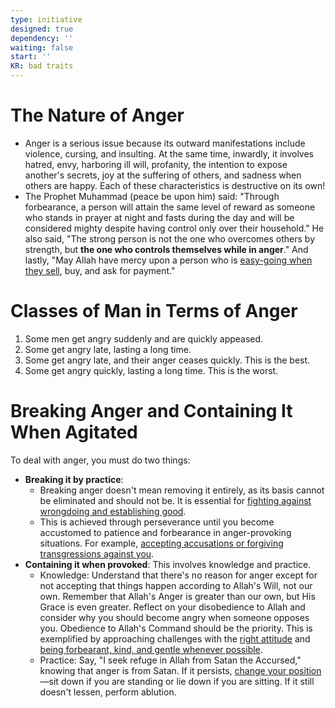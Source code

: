 ```yaml
---
type: initiative
designed: true
dependency: ''
waiting: false
start: ''
KR: bad traits
---
```


# The Nature of Anger

* Anger is a serious issue because its outward manifestations include violence, cursing, and insulting. At the same time, inwardly, it involves hatred, envy, harboring ill will, profanity, the intention to expose another's secrets, joy at the suffering of others, and sadness when others are happy. Each of these characteristics is destructive on its own!
* The Prophet Muhammad (peace be upon him) said: "Through forbearance, a person will attain the same level of reward as someone who stands in prayer at night and fasts during the day and will be considered mighty despite having control only over their household." He also said, "The strong person is not the one who overcomes others by strength, but **the one who controls themselves while in anger**." And lastly, "May Allah have mercy upon a person who is [easy-going when they sell](Processes/Have%20mercy%20in%20business%20dealings.md), buy, and ask for payment."

# Classes of Man in Terms of Anger

1. Some men get angry suddenly and are quickly appeased.
2. Some get angry late, lasting a long time.
3. Some get angry late, and their anger ceases quickly. This is the best.
4. Some get angry quickly, lasting a long time. This is the worst.

# Breaking Anger and Containing It When Agitated

To deal with anger, you must do two things:

* **Breaking it by practice**:
	* Breaking anger doesn't mean removing it entirely, as its basis cannot be eliminated and should not be. It is essential for [fighting against wrongdoing and establishing good](Processes/Hate%20the%20disobedient%20and%20love%20the%20obedient.md).
	* This is achieved through perseverance until you become accustomed to patience and forbearance in anger-provoking situations. For example, [accepting accusations or forgiving transgressions against you](Processes/Accept%20accusations%20or%20forgive%20transgressions%20against%20you.md).
* **Containing it when provoked**: This involves knowledge and practice.
	* Knowledge: Understand that there's no reason for anger except for not accepting that things happen according to Allah's Will, not our own. Remember that Allah's Anger is greater than our own, but His Grace is even greater. Reflect on your disobedience to Allah and consider why you should become angry when someone opposes you. Obedience to Allah's Command should be the priority. This is exemplified by approaching challenges with the [right attitude](Processes/Attitude%20in%20affliction.md) and [being forbearant, kind, and gentle whenever possible](Processes/Managing%20difference%20of%20opinion.md).
	* Practice: Say, "I seek refuge in Allah from Satan the Accursed," knowing that anger is from Satan. If it persists, [change your position](Processes/Stay%20silent%20and%20change%20position%20in%20anger.md)—sit down if you are standing or lie down if you are sitting. If it still doesn't lessen, perform ablution.